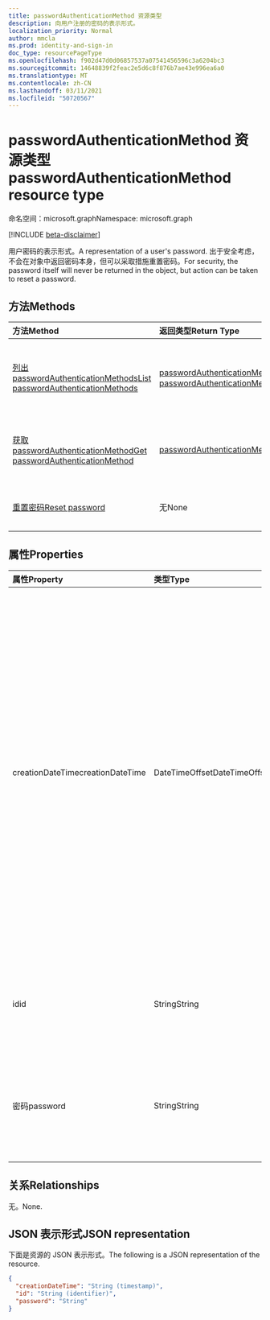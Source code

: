```yaml
---
title: passwordAuthenticationMethod 资源类型
description: 向用户注册的密码的表示形式。
localization_priority: Normal
author: mmcla
ms.prod: identity-and-sign-in
doc_type: resourcePageType
ms.openlocfilehash: f902d47d0d06857537a07541456596c3a6204bc3
ms.sourcegitcommit: 14648839f2feac2e5d6c8f876b7ae43e996ea6a0
ms.translationtype: MT
ms.contentlocale: zh-CN
ms.lasthandoff: 03/11/2021
ms.locfileid: "50720567"
---
```

# <a name="passwordauthenticationmethod-resource-type"></a><span data-ttu-id="44213-103">passwordAuthenticationMethod 资源类型</span><span class="sxs-lookup"><span data-stu-id="44213-103">passwordAuthenticationMethod resource type</span></span>

<span data-ttu-id="44213-104">命名空间：microsoft.graph</span><span class="sxs-lookup"><span data-stu-id="44213-104">Namespace: microsoft.graph</span></span>

[!INCLUDE [beta-disclaimer](../../includes/beta-disclaimer.md)]

<span data-ttu-id="44213-105">用户密码的表示形式。</span><span class="sxs-lookup"><span data-stu-id="44213-105">A representation of a user's password.</span></span> <span data-ttu-id="44213-106">出于安全考虑，不会在对象中返回密码本身，但可以采取措施重置密码。</span><span class="sxs-lookup"><span data-stu-id="44213-106">For security, the password itself will never be returned in the object, but action can be taken to reset a password.</span></span>

## <a name="methods"></a><span data-ttu-id="44213-107">方法</span><span class="sxs-lookup"><span data-stu-id="44213-107">Methods</span></span>

| <span data-ttu-id="44213-108">方法</span><span class="sxs-lookup"><span data-stu-id="44213-108">Method</span></span>       | <span data-ttu-id="44213-109">返回类型</span><span class="sxs-lookup"><span data-stu-id="44213-109">Return Type</span></span> | <span data-ttu-id="44213-110">说明</span><span class="sxs-lookup"><span data-stu-id="44213-110">Description</span></span> |
|:-------------|:------------|:------------|
|[<span data-ttu-id="44213-111">列出 passwordAuthenticationMethods</span><span class="sxs-lookup"><span data-stu-id="44213-111">List passwordAuthenticationMethods</span></span>](../api/authentication-list-passwordmethods.md) | <span data-ttu-id="44213-112">[passwordAuthenticationMethod](passwordauthenticationmethod.md) 集合</span><span class="sxs-lookup"><span data-stu-id="44213-112">[passwordAuthenticationMethod](passwordauthenticationmethod.md) collection</span></span> | <span data-ttu-id="44213-113">读取该用户的所有 **passwordAuthenticationMethod** 对象的属性和关系。</span><span class="sxs-lookup"><span data-stu-id="44213-113">Read the properties and relationships of all of this user's **passwordAuthenticationMethod** objects.</span></span> |
|[<span data-ttu-id="44213-114">获取 passwordAuthenticationMethod</span><span class="sxs-lookup"><span data-stu-id="44213-114">Get passwordAuthenticationMethod</span></span>](../api/passwordauthenticationmethod-get.md) | [<span data-ttu-id="44213-115">passwordAuthenticationMethod</span><span class="sxs-lookup"><span data-stu-id="44213-115">passwordAuthenticationMethod</span></span>](passwordauthenticationmethod.md) | <span data-ttu-id="44213-116">读取 **passwordAuthenticationMethod 对象的属性和** 关系。</span><span class="sxs-lookup"><span data-stu-id="44213-116">Read the properties and relationships of a **passwordAuthenticationMethod** object.</span></span> |
|[<span data-ttu-id="44213-117">重置密码</span><span class="sxs-lookup"><span data-stu-id="44213-117">Reset password</span></span>](../api/passwordauthenticationmethod-resetpassword.md)|<span data-ttu-id="44213-118">无</span><span class="sxs-lookup"><span data-stu-id="44213-118">None</span></span>|<span data-ttu-id="44213-119">在云中重置用户密码，如果同步，则重置本地密码。</span><span class="sxs-lookup"><span data-stu-id="44213-119">Reset a user's password in the cloud and, if synced, on-premises.</span></span>|

## <a name="properties"></a><span data-ttu-id="44213-120">属性</span><span class="sxs-lookup"><span data-stu-id="44213-120">Properties</span></span>

| <span data-ttu-id="44213-121">属性</span><span class="sxs-lookup"><span data-stu-id="44213-121">Property</span></span>     | <span data-ttu-id="44213-122">类型</span><span class="sxs-lookup"><span data-stu-id="44213-122">Type</span></span>        | <span data-ttu-id="44213-123">说明</span><span class="sxs-lookup"><span data-stu-id="44213-123">Description</span></span> |
|:-------------|:------------|:------------|
|<span data-ttu-id="44213-124">creationDateTime</span><span class="sxs-lookup"><span data-stu-id="44213-124">creationDateTime</span></span>|<span data-ttu-id="44213-125">DateTimeOffset</span><span class="sxs-lookup"><span data-stu-id="44213-125">DateTimeOffset</span></span>|<span data-ttu-id="44213-126">上次更新此密码的日期和时间。</span><span class="sxs-lookup"><span data-stu-id="44213-126">The date and time when this password was last updated.</span></span> <span data-ttu-id="44213-127">此属性当前未填充。</span><span class="sxs-lookup"><span data-stu-id="44213-127">This property is currently not populated.</span></span> <span data-ttu-id="44213-128">只读。</span><span class="sxs-lookup"><span data-stu-id="44213-128">Read-only.</span></span> <span data-ttu-id="44213-129">时间戳类型表示采用 ISO 8601 格式的日期和时间信息，始终采用 UTC 时区。</span><span class="sxs-lookup"><span data-stu-id="44213-129">The Timestamp type represents date and time information using ISO 8601 format and is always in UTC time.</span></span> <span data-ttu-id="44213-130">例如，2014 年 1 月 1 日午夜 UTC 为 `2014-01-01T00:00:00Z`</span><span class="sxs-lookup"><span data-stu-id="44213-130">For example, midnight UTC on Jan 1, 2014 is `2014-01-01T00:00:00Z`</span></span>|
|<span data-ttu-id="44213-131">id</span><span class="sxs-lookup"><span data-stu-id="44213-131">id</span></span>|<span data-ttu-id="44213-132">String</span><span class="sxs-lookup"><span data-stu-id="44213-132">String</span></span>| <span data-ttu-id="44213-133">此密码的标识符已注册到此用户。</span><span class="sxs-lookup"><span data-stu-id="44213-133">The identifier of this password registered to this user.</span></span> <span data-ttu-id="44213-134">只读。</span><span class="sxs-lookup"><span data-stu-id="44213-134">Read-only.</span></span>|
|<span data-ttu-id="44213-135">密码</span><span class="sxs-lookup"><span data-stu-id="44213-135">password</span></span>|<span data-ttu-id="44213-136">String</span><span class="sxs-lookup"><span data-stu-id="44213-136">String</span></span>|<span data-ttu-id="44213-137">为了安全，密码始终从 LIST 或 GET 操作返回为 null。</span><span class="sxs-lookup"><span data-stu-id="44213-137">For security, the password is always returned as null from a LIST or GET operation.</span></span>|

## <a name="relationships"></a><span data-ttu-id="44213-138">关系</span><span class="sxs-lookup"><span data-stu-id="44213-138">Relationships</span></span>

<span data-ttu-id="44213-139">无。</span><span class="sxs-lookup"><span data-stu-id="44213-139">None.</span></span>

## <a name="json-representation"></a><span data-ttu-id="44213-140">JSON 表示形式</span><span class="sxs-lookup"><span data-stu-id="44213-140">JSON representation</span></span>

<span data-ttu-id="44213-141">下面是资源的 JSON 表示形式。</span><span class="sxs-lookup"><span data-stu-id="44213-141">The following is a JSON representation of the resource.</span></span>

<!-- {
  "blockType": "resource",
  "optionalProperties": [

  ],
  "@odata.type": "microsoft.graph.passwordAuthenticationMethod",
  "keyProperty": "id"
}-->

```json
{
  "creationDateTime": "String (timestamp)",
  "id": "String (identifier)",
  "password": "String"
}
```

<!-- uuid: 16cd6b66-4b1a-43a1-adaf-3a886856ed98
2019-02-04 14:57:30 UTC -->
<!-- {
  "type": "#page.annotation",
  "description": "passwordAuthenticationMethod resource",
  "keywords": "",
  "section": "documentation",
  "tocPath": ""
}-->


